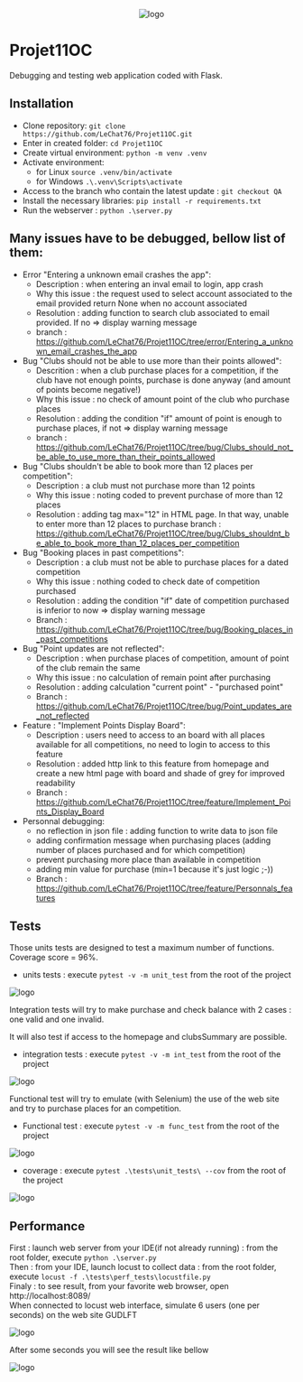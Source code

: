 <p align="center">
    <img alt="logo" src="https://github.com/LeChat76/Projet10OC/assets/119883313/881f780c-7907-4f44-b294-7c3bb0b66dda">
</p>

# Projet11OC
Debugging and testing web application coded with Flask.

## Installation
* Clone repository: `git clone https://github.com/LeChat76/Projet11OC.git`  
* Enter in created folder: `cd Projet11OC`  
* Create virtual environment: `python -m venv .venv`  
* Activate environment:  
    * for Linux `source .venv/bin/activate`  
    * for Windows `.\.venv\Scripts\activate`  
* Access to the branch who contain the latest update : `git checkout QA`
* Install the necessary libraries: `pip install -r requirements.txt` 
* Run the webserver : `python .\server.py`  

## Many issues have to be debugged, bellow list of them:
* Error "Entering a unknown email crashes the app":
  * Description : when entering an inval email to login, app crash
  * Why this issue : the request used to select account associated to the email provided return None when no account associated
  * Resolution : adding function to search club associated to email provided. If no => display warning message
  * branch : https://github.com/LeChat76/Projet11OC/tree/error/Entering_a_unknown_email_crashes_the_app
* Bug "Clubs should not be able to use more than their points allowed":
  * Descrition : when a club purchase places for a competition, if the club have not enough points, purchase is done anyway (and amount of points become negative!)
  * Why this issue : no check of amount point of the club who purchase places
  * Resolution : adding the condition "if" amount of point is enough to purchase places, if not => display warning message
  * branch : https://github.com/LeChat76/Projet11OC/tree/bug/Clubs_should_not_be_able_to_use_more_than_their_points_allowed
* Bug "Clubs shouldn't be able to book more than 12 places per competition":
  * Description : a club must not purchase more than 12 points
  * Why this issue : noting coded to prevent purchase of more than 12 places
  * Resolution : adding tag max="12" in HTML page. In that way, unable to enter more than 12 places to purchase
  branch : https://github.com/LeChat76/Projet11OC/tree/bug/Clubs_shouldnt_be_able_to_book_more_than_12_places_per_competition 
* Bug "Booking places in past competitions":
  * Description : a club must not be able to purchase places for a dated competition
  * Why this issue : nothing coded to check date of competition purchased
  * Resolution : adding the condition "if" date of competition purchased is inferior to now => display warning message
  * Branch : https://github.com/LeChat76/Projet11OC/tree/bug/Booking_places_in_past_competitions
* Bug "Point updates are not reflected":
  * Description : when purchase places of competition, amount of point of the club remain the same
  * Why this issue : no calculation of remain point after purchasing
  * Resolution : adding calculation "current point" - "purchased point"
  * Branch : https://github.com/LeChat76/Projet11OC/tree/bug/Point_updates_are_not_reflected
* Feature : "Implement Points Display Board":
  * Description : users need to access to an board with all places available for all competitions, no need to login to access to this feature
  * Resolution : added http link to this feature from homepage and create a new html page with board and shade of grey for improved readability
  * Branch : https://github.com/LeChat76/Projet11OC/tree/feature/Implement_Points_Display_Board
* Personnal debugging:
  * no reflection in json file : adding function to write data to json file
  * adding confirmation message when purchasing places (adding number of places purchased and for which competition)
  * prevent purchasing more place than available in competition
  * adding min value for purchase (min=1 because it's just logic ;-))
  * Branch : https://github.com/LeChat76/Projet11OC/tree/feature/Personnals_features

## Tests
Those units tests are designed to test a maximum number of functions. Coverage score = 96%.
* units tests : execute `pytest -v -m unit_test` from the root of the project
<p align="left">
    <img alt="logo" src="https://github.com/LeChat76/Projet11OC/assets/119883313/97001821-5618-4e6e-96c3-326c406cadd1">
</p>
Integration tests will try to make purchase and check balance with 2 cases : one valid and one invalid.  

It will also test if access to the homepage and clubsSummary are possible.
* integration tests : execute `pytest -v -m int_test` from the root of the project  
<p align="left">
    <img alt="logo" src="https://github.com/LeChat76/Projet11OC/assets/119883313/819082e9-c3b5-4834-91ab-7b9249b36f50">
</p>

Functional test will try to emulate (with Selenium) the use of the web site and try to purchase places for an competition.  
* Functional test : execute `pytest -v -m func_test` from the root of the project
<p align="left">
    <img alt="logo" src="https://github.com/LeChat76/Projet11OC/assets/119883313/035f8a43-b82e-423d-b26a-6802666b0725">
</p>

* coverage : execute `pytest .\tests\unit_tests\ --cov` from the root of the project
<p align="left">
    <img alt="logo" src="https://github.com/LeChat76/Projet11OC/assets/119883313/e488c42d-6d82-4a24-95f2-bc6efa92d7e6">
</p>

## Performance
First : launch web server from your IDE(if not already running) : from the root folder, execute `python .\server.py`  
Then : from your IDE, launch locust to collect data : from the root folder, execute `locust -f .\tests\perf_tests\locustfile.py`  
Finaly : to see result, from your favorite web browser, open http://localhost:8089/  
When connected to locust web interface, simulate 6 users (one per seconds) on the web site GUDLFT  <p align="left">
<p align="left">
    <img alt="logo" src="https://github.com/LeChat76/Projet11OC/assets/119883313/e2b9f675-0799-4e8e-b663-b8d0945904ca">
</p>

After some seconds you will see the result like bellow  
<p align="left">
    <img alt="logo" src="https://github.com/LeChat76/Projet11OC/assets/119883313/0072d722-cdf3-4ebc-87d5-94eb67c25ace">
</p>